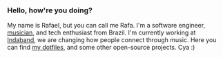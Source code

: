 ### Hello, how're you doing?

My name is Rafael, but you can call me Rafa. I'm a software engineer, [musician](https://open.spotify.com/intl-pt/artist/4bwXauSZTnrlZLw47HkDuD?si=FoQQ9SrOTC69BamIAx3oiQ), and tech enthusiast from Brazil. I'm currently working at [Indaband](https://inda.band), we are changing how people connect through music. Here you can find [my dotfiles](https://github.com/rafaelcanovas/dotfiles), and some other open-source projects. Cya :) 
